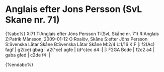 # Anglais efter Jons Persson (SvL Skane nr. 71)

{%abc%}
X:71
T:Anglais efter Jöns Persson
T:(SvL Skåne nr. 71)
R:Anglais
Z:Patrik Månsson, 2009-01-12
O:Roalöv, Skåne
S:efter Jöns Persson
S:Svenska Låtar Skåne
B:Svenska Låtar Skåne
M:2/4
L:1/16
K:F
|: f2(Ac) fagf | g2(ce) gbag | a2(^ce) agfe | (d^c)ec d4 :|
|: F2GA Bcde | f2c2 a4 | gaba gfed | c2de f4 :|

{%endabc%}

